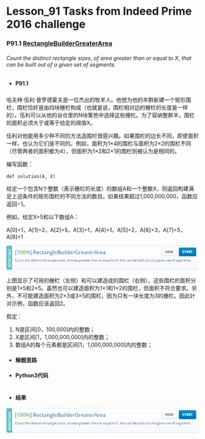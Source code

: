 # Lesson_91 Tasks from Indeed Prime 2016 challenge


### P91.1 [RectangleBuilderGreaterArea](https://app.codility.com/programmers/lessons/91-tasks_from_indeed_prime_2016_challenge/rectangle_builder_greater_area/) 

###### Count the distinct rectangle sizes, of area greater than or equal to X, that can be built out of a given set of segments.

* #### P91.1  


#####  

哈夫林·伍利·普罗德霍夫是一位杰出的牧羊人。他想为他的羊群新建一个矩形围栏，围栏恰好是由四块栅栏构成（也就是说，围栏相对边的栅栏的长度是一样的）。伍利可以从他的谷仓里的N块篱笆中选择这些栅栏。为了容纳整群羊，围栏的面积必须大于或等于给定的阈值X。

伍利对他能用多少种不同的方法造围栏很感兴趣。如果围栏的边长不同，即使面积一样，也认为它们是不同的。例如，面积为1×4的围栏与面积为2×2的围栏不同（尽管两者的面积都为4），但面积为1×2和2×1的围栏则被认为是相同的。

编写函数：
```
def solution(A, X)
```

给定一个包含N个整数（表示栅栏的长度）的数组A和一个整数X，则返回构建满足上述条件的矩形围栏的不同方法的数目。如果结果超过1,000,000,000，函数应返回−1。

例如，给定X=5和以下数组A：

A[0]=1，A[1]=2，A[2]=5，A[3]=1，A[4]=1，A[5]=2，A[6]=3，A[7]=5，A[8]=1

![image](https://github.com/Anfany/Codility-Lessons-By-Python3/blob/master/L91_Tasks%20from%20Indeed%20Prime%202016%20challenge/91.1.png)


上图显示了可用的栅栏（左侧）和可以建造成的围栏（右侧）。这些围栏的面积分别是1×5和2×5。虽然也可以建造面积为1×1和1×2的围栏，但面积不符合要求。另外，不可能建造面积为2×3或3×5的围栏，因为只有一块长度为3的栅栏。因此针对示例，函数应该返回2。

假定：
  1. N是区间[0，100,000]内的整数；
  2. X是区间[1，1,000,000,000]内的整数；
  3. 数组A的每个元素都是区间[1，1,000,000,000]内的整数；

 

* #### 解题思路


* #### Python3代码


```python


```


* #### 结果


![image](https://github.com/Anfany/Codility-Lessons-By-Python3/blob/master/L91_Tasks%20from%20Indeed%20Prime%202016%20challenge/91.1.png)
